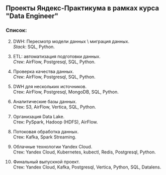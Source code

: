 ## Проекты Яндекс-Практикума в рамках курса "Data Engineer"

### Список:

2. DWH: Пересмотр модели данных \ миграция данных.  
*Stack*: SQL, Python.

3. ETL: автоматизация подготовки данных.  
*Стек*: AirFlow, Postgresql, SQL, Python.

4. Проверка качества данных.  
*Стек*: AirFlow, Postgresql, SQL, Python.

5. DWH для нескольких источников.  
Стек: AirFlow, Postgresql, MongoDB, SQL, Python.

6. Аналитические базы данных.  
Стек: S3, AirFlow, Vertica, SQL, Python.

7. Организация Data Lake.  
Стек: PySpark, Hadoop (HDFS), AirFlow.

8. Потоковая обработка данных.  
Стек: Kafka, Spark Streaming.

9. Облачные технологии Yandex Cloud.  
Стек: Yandex Cloud, Kubernetes, kubectl, Redis, Postgresql, Python.

10. Финальный выпускной проект.  
Стек: Yandex Cloud, Kafka, Postgresql, Vertica, Python, SQL, Datalens.

